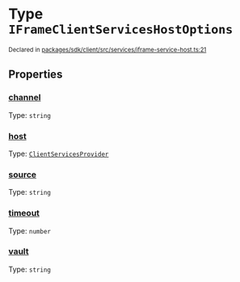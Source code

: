 # Type `IFrameClientServicesHostOptions`
<sub>Declared in [packages/sdk/client/src/services/iframe-service-host.ts:21](https://github.com/dxos/dxos/blob/3ca6d230f/packages/sdk/client/src/services/iframe-service-host.ts#L21)</sub>




## Properties
### [channel](https://github.com/dxos/dxos/blob/3ca6d230f/packages/sdk/client/src/services/iframe-service-host.ts#L24)
Type: <code>string</code>




### [host](https://github.com/dxos/dxos/blob/3ca6d230f/packages/sdk/client/src/services/iframe-service-host.ts#L22)
Type: <code>[ClientServicesProvider](/api/@dxos/client/interfaces/ClientServicesProvider)</code>




### [source](https://github.com/dxos/dxos/blob/3ca6d230f/packages/sdk/client/src/services/iframe-service-host.ts#L23)
Type: <code>string</code>




### [timeout](https://github.com/dxos/dxos/blob/3ca6d230f/packages/sdk/client/src/services/iframe-service-host.ts#L26)
Type: <code>number</code>




### [vault](https://github.com/dxos/dxos/blob/3ca6d230f/packages/sdk/client/src/services/iframe-service-host.ts#L25)
Type: <code>string</code>





